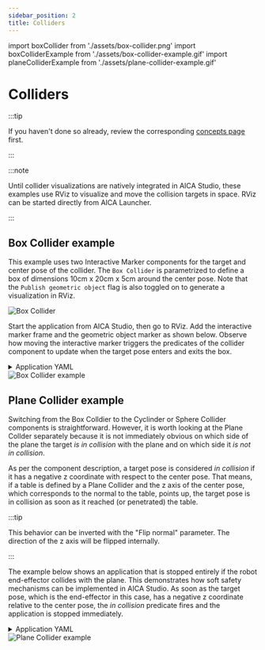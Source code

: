 ```yaml
---
sidebar_position: 2
title: Colliders
---
```


import boxCollider from './assets/box-collider.png'
import boxColliderExample from './assets/box-collider-example.gif'
import planeColliderExample from './assets/plane-collider-example.gif'

# Colliders

:::tip

If you haven't done so already, review the corresponding
[concepts page](../../concepts/building-blocks/components/colliders.md) first.

:::

:::note

Until collider visualizations are natively integrated in AICA Studio, these examples use RViz to visualize and move the
collision targets in space. RViz can be started directly from AICA Launcher.

<!-- TODO: Link to launcher page -->

:::

## Box Collider example

This example uses two Interactive Marker components for the target and center pose of the collider. The `Box Collider`
is parametrized to define a box of dimensions 10cm x 20cm x 5cm around the center pose. Note that the
`Publish geometric object` flag is also toggled on to generate a visualization in RViz.

<div class="text--center">
  <img src={boxCollider} alt="Box Collider" />
</div>

Start the application from AICA Studio, then go to RViz. Add the interactive marker frame and the geometric object
marker as shown below. Observe how moving the interactive marker triggers the predicates of the collider component to
update when the target pose enters and exits the box.

<details>
  <summary>Application YAML</summary>

    ```yaml
    schema: 2-0-4
    dependencies:
      core: v4.4.1
    on_start:
      load:
        - component: box_collider
        - component: interactive_marker
        - component: interactive_marker_copy
    components:
      box_collider:
        component: aica_core_components::utility::BoxCollider
        display_name: Box Collider
        events:
          transitions:
            on_load:
              lifecycle:
                component: box_collider
                transition: configure
            on_configure:
              lifecycle:
                component: box_collider
                transition: activate
        parameters:
          publish_marker: true
          y_size: 0.2
          z_size: 0.05
        inputs:
          target: /interactive_marker/pose
          center: /interactive_marker_copy/pose
      interactive_marker:
        component: aica_core_components::ros::InteractiveMarker
        display_name: Target Interactive Marker
        parameters:
          frame: target
          initial_pose:
            - !!float 0.0
            - !!float 1.0
            - !!float 0.0
            - !!float 1.0
            - !!float 0.0
            - !!float 0.0
            - !!float 0.0
        outputs:
          pose: /interactive_marker/pose
      interactive_marker_copy:
        component: aica_core_components::ros::InteractiveMarker
        display_name: Center Interactive Marker
        parameters:
          frame: center
          initial_pose:
            - !!float 0.0
            - !!float 0.0
            - !!float 0.0
            - !!float 1.0
            - !!float 0.0
            - !!float 0.0
            - !!float 0.0
          handle_scale: 0.01
        outputs:
          pose: /interactive_marker_copy/pose
    graph:
      positions:
        components:
          box_collider:
            x: 660
            y: 60
          interactive_marker:
            x: 160
            y: 180
          interactive_marker_copy:
            x: 160
            y: 440
      edges:
        on_start_on_start_box_collider_box_collider:
          path:
            - x: 360
              y: 40
            - x: 360
              y: 120
        on_start_on_start_interactive_marker_interactive_marker:
          path:
            - x: 140
              y: 40
            - x: 140
              y: 240
        on_start_on_start_interactive_marker_copy_interactive_marker_copy:
          path:
            - x: 140
              y: 40
            - x: 140
              y: 500
        interactive_marker_copy_pose_box_collider_center:
          path:
            - x: 600
              y: 660
            - x: 600
              y: 440
    ```

</details>

<div class="text--center">
  <img src={boxColliderExample} alt="Box Collider example" />
</div>

## Plane Collider example

Switching from the Box Colldier to the Cyclinder or Sphere Collider components is straightforward. However, it is worth
looking at the Plane Collder separately because it is not immediately obvious on which side of the plane the target _is_
_in collision_ with the plane and on which side it _is not in collision_.

As per the component description, a target pose is considered _in collision_ if it has a negative z coordinate with
respect to the center pose. That means, if a table is defined by a Plane Collider and the z axis of the center pose,
which corresponds to the normal to the table, points up, the target pose is in collision as soon as it reached (or
penetrated) the table.

:::tip

This behavior can be inverted with the "Flip normal" parameter. The direction of the z axis will be flipped internally.

:::

The example below shows an application that is stopped entirely if the robot end-effector collides with the plane. This
demonstrates how soft safety mechanisms can be implemented in AICA Studio. As soon as the target pose, which is the
end-effector in this case, has a negative z coordinate relative to the center pose, the _in collision_ predicate fires
and the application is stopped immediately.

<details>
  <summary>Application YAML</summary>

    ```yaml
      schema: 2-0-4
      dependencies:
        core: v4.4.1
      on_start:
        load:
          - component: interactive_marker
          - component: interactive_marker_copy
          - component: plane_collider
          - hardware: hardware
      components:
        interactive_marker:
          component: aica_core_components::ros::InteractiveMarker
          display_name: Target Interactive Marker
          parameters:
            frame: target
            initial_frame: tool0
          outputs:
            pose: /interactive_marker/pose
        interactive_marker_copy:
          component: aica_core_components::ros::InteractiveMarker
          display_name: Center Interactive Marker
          parameters:
            frame: center
            initial_pose:
              - !!float 0.0
              - !!float 0.0
              - 0.3
              - !!float 1.0
              - !!float 0.0
              - !!float 0.0
              - !!float 0.0
            handle_scale: 0.01
          outputs:
            pose: /interactive_marker_copy/pose
        plane_collider:
          component: aica_core_components::utility::PlaneCollider
          display_name: Plane Collider
          events:
            predicates:
              is_in_bounds:
                application: stop
            transitions:
              on_load:
                lifecycle:
                  component: plane_collider
                  transition: configure
              on_configure:
                lifecycle:
                  component: plane_collider
                  transition: activate
          parameters:
            publish_marker: true
          inputs:
            target: /hardware/robot_state_broadcaster/cartesian_state
            center: /interactive_marker_copy/pose
      hardware:
        hardware:
          display_name: Hardware Interface
          urdf: Generic six-axis robot arm
          rate: 100
          events:
            transitions:
              on_load:
                load:
                  - controller: robot_state_broadcaster
                    hardware: hardware
                  - controller: ik_position_controller
                    hardware: hardware
          controllers:
            robot_state_broadcaster:
              plugin: aica_core_controllers/RobotStateBroadcaster
              outputs:
                cartesian_state: /hardware/robot_state_broadcaster/cartesian_state
              events:
                transitions:
                  on_load:
                    switch_controllers:
                      hardware: hardware
                      activate: robot_state_broadcaster
            ik_position_controller:
              plugin: aica_core_controllers/position/IKPositionController
              inputs:
                command: /interactive_marker/pose
              events:
                transitions:
                  on_load:
                    switch_controllers:
                      hardware: hardware
                      activate: ik_position_controller
      graph:
        positions:
          components:
            interactive_marker:
              x: 160
              y: 180
            interactive_marker_copy:
              x: 160
              y: 440
            plane_collider:
              x: 680
              y: 500
          hardware:
            hardware:
              x: 1220
              y: -20
        edges:
          on_start_on_start_interactive_marker_interactive_marker:
            path:
              - x: 140
                y: 40
              - x: 140
                y: 240
          on_start_on_start_interactive_marker_copy_interactive_marker_copy:
            path:
              - x: 140
                y: 40
              - x: 140
                y: 500
          on_start_on_start_plane_collider_plane_collider:
            path:
              - x: 600
                y: 40
              - x: 600
                y: 560
          interactive_marker_copy_pose_plane_collider_center:
            path:
              - x: 580
                y: 660
              - x: 580
                y: 880
          plane_collider_is_in_bounds_on_stop_on_stop:
            path:
              - x: 1100
                y: 720
              - x: 1100
                y: 1000
              - x: -20
                y: 1000
              - x: -20
                y: 140
          hardware_hardware_robot_state_broadcaster_cartesian_state_plane_collider_target:
            path:
              - x: 620
                y: 520
              - x: 620
                y: 840
          interactive_marker_pose_hardware_hardware_ik_position_controller_command:
            path:
              - x: 1140
                y: 400
              - x: 1140
                y: 780
    ```

</details>

<div class="text--center">
  <img src={planeColliderExample} alt="Plane Collider example" />
</div>
